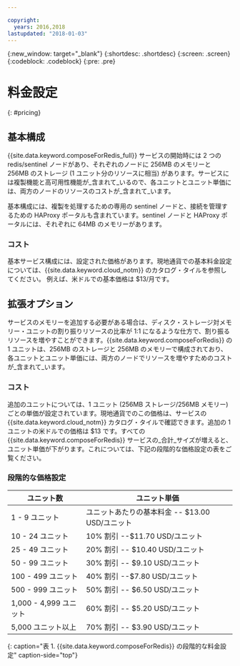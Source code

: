 ```yaml
---

copyright:
  years: 2016,2018
lastupdated: "2018-01-03"
---
```


{:new_window: target="_blank"}
{:shortdesc: .shortdesc}
{:screen: .screen}
{:codeblock: .codeblock}
{:pre: .pre}

# 料金設定
{: #pricing}

## 基本構成
{{site.data.keyword.composeForRedis_full}} サービスの開始時には 2 つの redis/sentinel ノードがあり、それぞれのノードに 256MB のメモリーと 256MB のストレージ (1 ユニット分のリソースに相当) があります。サービスには複製機能と高可用性機能が_含まれて_いるので、各ユニットとユニット単価には、両方のノードのリソースのコストが_含まれて_います。

基本構成には、複製を処理するための専用の sentinel ノードと、接続を管理するための HAProxy ポータルも含まれています。sentinel ノードと HAProxy ポータルには、それぞれに 64MB のメモリーがあります。

### コスト
基本サービス構成には、設定された価格があります。現地通貨での基本料金設定については、{{site.data.keyword.cloud_notm}} のカタログ・タイルを参照してください。 例えば、米ドルでの基本価格は $13/月です。

## 拡張オプション
サービスのメモリーを追加する必要がある場合は、ディスク・ストレージ対メモリー・ユニットの割り振りリソースの比率が 1:1 になるような仕方で、割り振るリソースを増やすことができます。{{site.data.keyword.composeForRedis}} の 1 ユニットは、256MB のストレージと 256MB のメモリーで構成されており、各ユニットとユニット単価には、両方のノードでリソースを増やすためのコストが_含まれて_います。

### コスト
追加のユニットについては、1 ユニット (256MB ストレージ/256MB メモリー) ごとの単価が設定されています。現地通貨でのこの価格は、サービスの {{site.data.keyword.cloud_notm}} カタログ・タイルで確認できます。追加の 1 ユニットの米ドルでの価格は $13 です。すべての {{site.data.keyword.composeForRedis}} サービスの_合計_サイズが増えると、ユニット単価が下がります。これについては、下記の段階的な価格設定の表をご覧ください。

### 段階的な価格設定
ユニット数|ユニット単価
----------|-----------
1 - 9 ユニット|ユニットあたりの基本料金 -- $13.00 USD/ユニット
10 - 24 ユニット|10% 割引 --$11.70 USD/ユニット
25 - 49 ユニット|20% 割引 -- $10.40 USD/ユニット
50 - 99 ユニット|30% 割引 -- $9.10 USD/ユニット
100 - 499 ユニット|40% 割引 --$7.80 USD/ユニット
500 - 999 ユニット|50% 割引 -- $6.50 USD/ユニット
1,000 - 4,999 ユニット|60% 割引 -- $5.20 USD/ユニット
5,000 ユニット以上|70% 割引 -- $3.90 USD/ユニット
{: caption="表 1. {{site.data.keyword.composeForRedis}} の段階的な料金設定" caption-side="top"}

